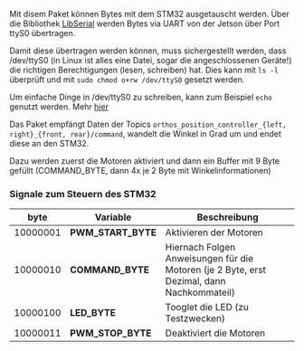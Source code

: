 Mit disem Paket können Bytes mit dem STM32 ausgetauscht werden. Über die Bibliothek [LibSerial](https://github.com/crayzeewulf/libserial) werden Bytes via UART von der Jetson über Port ttyS0 übertragen. 

Damit diese übertragen werden können, muss sichergestellt werden, dass /dev/ttyS0 (in Linux ist alles eine Datei, sogar die angeschlossenen Geräte!) die richtigen Berechtigungen (lesen, schreiben) hat. 
Dies kann mit `ls -l` überprüft und mit `sudo chmod o+rw /dev/ttyS0` gesetzt werden. 

Um einfache Dinge in /dev/ttyS0 zu schreiben, kann zum Beispiel `echo` genutzt werden. Mehr  [hier](https://unix.stackexchange.com/questions/117037/how-to-send-data-to-a-serial-port-and-see-any-answer)

Das Paket empfängt Daten der Topics ```orthos_position_controller_{left, right}_{front, rear}/command```, wandelt die Winkel in Grad um und endet diese an den STM32. 

Dazu werden zuerst die Motoren aktiviert und dann ein Buffer mit 9 Byte gefüllt (COMMAND_BYTE, dann 4x je 2 Byte mit Winkelinformationen)

### Signale zum Steuern des STM32
byte | Variable | Beschreibung
------------ | ------------- | -------------
10000001 | **PWM_START_BYTE** | Aktivieren der Motoren
10000010 | **COMMAND_BYTE** | Hiernach Folgen Anweisungen für die Motoren (je 2 Byte, erst Dezimal, dann Nachkommateil)
10000100 | **LED_BYTE** | Tooglet die LED (zu Testzwecken)
10000011 | **PWM_STOP_BYTE** | Deaktiviert die Motoren

